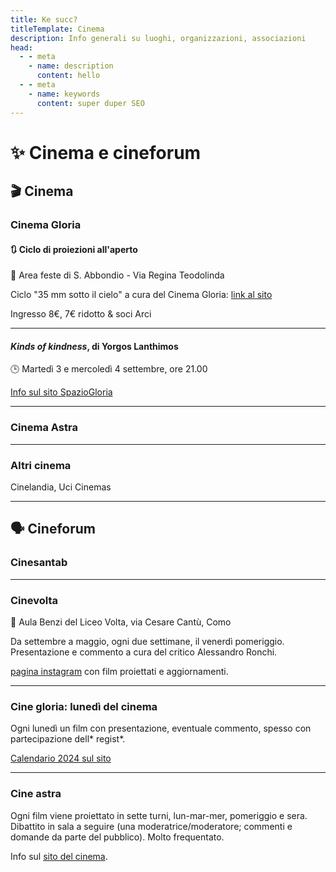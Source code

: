 ```yaml
---
title: Ke succ?
titleTemplate: Cinema
description: Info generali su luoghi, organizzazioni, associazioni
head:
  - - meta
    - name: description
      content: hello
  - - meta
    - name: keywords
      content: super duper SEO
---
```

# ✨ Cinema e cineforum

## 🎬 Cinema

### Cinema Gloria

#### 🔃 **Ciclo di proiezioni all'aperto**

📍 Area feste di S. Abbondio - Via Regina Teodolinda

Ciclo "35 mm sotto il cielo" a cura del Cinema Gloria: [link al sito](https://www.spaziogloria.com/)

Ingresso 8€, 7€ ridotto & soci Arci 

***

#### *Kinds of kindness*, di Yorgos Lanthimos

🕒 Martedì 3 e mercoledì 4 settembre, ore 21.00

[Info sul sito SpazioGloria](https://www.spaziogloria.com/events/35mm-kinds-of-kindness-di-yorgos-lanthimos-2024-09-03-21-00)

***

### Cinema Astra

***

### Altri cinema

Cinelandia, Uci Cinemas

***

## 🗣️ Cineforum

### Cinesantab

***

### Cinevolta

📍 Aula Benzi del Liceo Volta, via Cesare Cantù, Como

Da settembre a maggio, ogni due settimane, il venerdì pomeriggio. Presentazione e commento a cura del critico Alessandro Ronchi.

[pagina instagram](instagram.com/cineforumliceovolta) con film proiettati e aggiornamenti.

***

### Cine gloria: lunedì del cinema

Ogni lunedì un film con presentazione, eventuale commento, spesso con partecipazione dell* regist*.

[Calendario 2024 sul sito](https://www.spaziogloria.com/events/i-lunedi-del-cinema-2024)

***

### Cine astra

Ogni film viene proiettato in sette turni, lun-mar-mer, pomeriggio e sera. Dibattito in sala a seguire (una moderatrice/moderatore; commenti e domande da parte del pubblico). Molto frequentato.

Info sul [sito del cinema](https://www.astracinema.it/pagina.php?tipopagina=cineforum).
